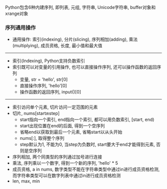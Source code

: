 Python包含6种内建序列, 即列表, 元组, 字符串, Unicode字符串, buffer对象和xrange对象

### 序列通用操作
- 通用操作: 索引(indexing), 分片(slicing), 序列相加(adding), 乘法(multiplying), 成员资格, 长度, 最小值和最大值
---
- 索引(Indexing), Python支持负数索引
- 索引既可以对变量的引用操作, 也可以直接操作序列, 还可以操作函数的返回序列
    - 变量, str = 'hello', str[0]
    - 直接操作序列, 'hello'[0]
    - 操作函数的返回序列, input()[0]
---
- 索引访问单个元素, 切片访问一定范围的元素
- 切片, nums[start:end:step]
    - start指向一个索引, end指向一个索引, 都可以用负数索引, [start, end)
    - start出现位置在end的后面, 得到一个空序列
    - 省略end以获取到最后一个元素, 省略start以从头开始
    - nums[:], 取得整个序列
    - step默认为1, 不能为0, 当step为负数时, start要大于end才能得到元素, 否则是空序列
- 序列相加, 两个同类型的序列通过加号进行连接
- 乘法, 序列乘以一个数字, 得到一个新的序列, 'hello' * 5
- 成员资格, a in nums, 数字类型不能在字符串类型中通过in进行成员资格检测, 而字符串类型可以在数字列表中通过in进行成员资格检测
- len, max, min
